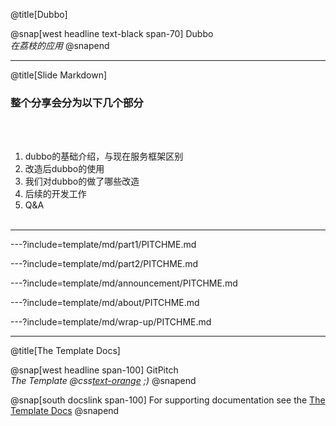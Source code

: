 @title[Dubbo]

@snap[west headline text-black span-70]
Dubbo<br>*在荔枝的应用*
@snapend

---
@title[Slide Markdown]

### 整个分享会分为以下几个部分 

<br><br>

1. dubbo的基础介绍，与现在服务框架区别 
1. 改造后dubbo的使用
1. 我们对dubbo的做了哪些改造
1. 后续的开发工作
1. Q&A
<br><br>


---

---?include=template/md/part1/PITCHME.md

---?include=template/md/part2/PITCHME.md

---?include=template/md/announcement/PITCHME.md

---?include=template/md/about/PITCHME.md

---?include=template/md/wrap-up/PITCHME.md

---
@title[The Template Docs]

@snap[west headline span-100]
GitPitch<br>*The Template @css[text-orange](End) ;)*
@snapend

@snap[south docslink span-100]
For supporting documentation see the [The Template Docs](https://gitpitch.com/docs/the-template)
@snapend

